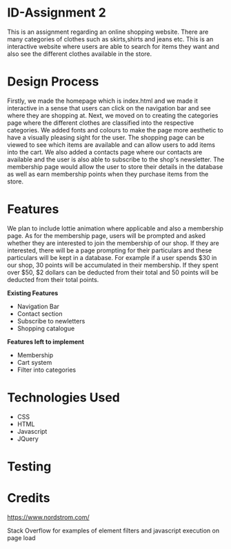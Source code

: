 # ID-Assignment 2
This is an assignment regarding an online shopping website. There are many categories of clothes such as skirts,shirts and jeans etc. This is an interactive website where users are able to search for items they want and also see the different clothes available in the store.

# Design Process
Firstly, we made the homepage which is index.html and we made it interactive in a sense that users can click on the navigation bar and see where they are shopping at. Next, we moved on to creating the categories page where the different clothes are classified into the respective categories. We added fonts and colours to make the page more aesthetic to have a visually pleasing sight for the user. The shopping page can be viewed to see which items are available and can allow users to add items into the cart. We also added a contacts page where our contacts are available and the user is also able to subscribe to the shop's newsletter. The membership page would allow the user to store their details in the database as well as earn membership points when they purchase items from the store.

# Features
We plan to include lottie animation where applicable and also a membership page. As for the membership page, users will be prompted and asked whether they are interested to join the membership of our shop. If they are interested, there will be a page prompting for their particulars and these particulars will be kept in a database. For example if a user spends $30 in our shop, 30 points will be accumulated in their membership. If they spent over $50, $2 dollars can be deducted from their total and 50 points will be deducted from their total points.

**Existing Features**
- Navigation Bar
- Contact section
- Subscribe to newletters
- Shopping catalogue
 

 **Features left to implement**
 - Membership
 - Cart system
 - Filter into categories
 
 # Technologies Used
 - CSS
 - HTML
 - Javascript
 - JQuery
 
 # Testing
 
 # Credits
 https://www.nordstrom.com/
 
 Stack Overflow for examples of element filters and javascript execution on page load
 
